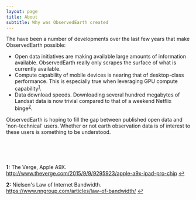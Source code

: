 ```yaml
---
layout: page
title: About
subtitle: Why was ObservedEarth created
---
```


The have been a number of developments over the last few years that make ObservedEarth possible:

- Open data initiatives are making available large amounts of information available. ObservedEarth really only scrapes the surface of what is currently available.
- Compute capability of mobile devices is nearing that of desktop-class performance. This is especially true when leveraging GPU compute capability<sup id="a1">[1](#f1)</sup>.
- Data download speeds. Downloading several hundred megabytes of Landsat data is now trivial compared to that of a weekend Netflix binge<sup id="a2">[2](#f2)</sup>.

ObservedEarth is hoping to fill the gap between published open data and 'non-technical' users. Whether or not earth observation data is of interest to these users is something to be understood.

<br />
<br />
<br />

<b id="f1">1:</b> The Verge, Apple A9X. <http://www.theverge.com/2015/9/9/9295923/apple-a9x-ipad-pro-chip> [↩](#a1)

<b id="f2">2:</b> Nielsen's Law of Internet Bandwidth. <https://www.nngroup.com/articles/law-of-bandwidth/> [↩](#a2)
